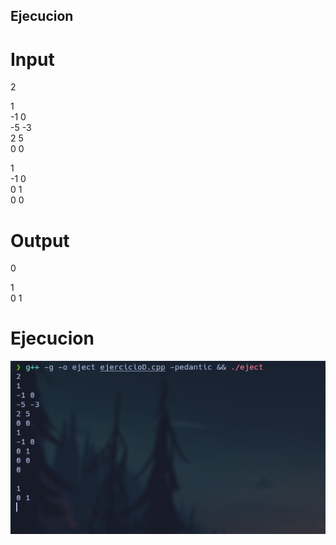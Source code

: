 ## Ejecucion
# Input
2  

1  
-1 0  
-5 -3  
2 5  
0 0  

1  
-1 0  
0 1  
0 0  

# Output
0  

1  
0 1  

# Ejecucion

![Ejecucion](Ejecucion.png)
